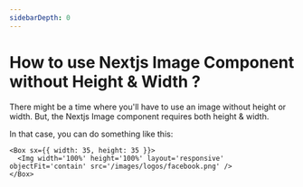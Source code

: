 ```yaml
---
sidebarDepth: 0
---
```


# How to use Nextjs Image Component without Height & Width ?

There might be a time where you'll have to use an image without height or width. But, the Nextjs Image component
requires both height & width.

In that case, you can do something like this:

```tsx
<Box sx={{ width: 35, height: 35 }}>
  <Img width='100%' height='100%' layout='responsive' objectFit='contain' src='/images/logos/facebook.png' />
</Box>
```
